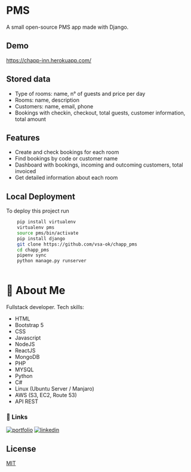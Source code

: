 
# PMS 

A small open-source PMS app made with Django.

## Demo

https://chapp-inn.herokuapp.com/

## Stored data
- Type of rooms: name, n° of guests and price per day
- Rooms: name, description
- Customers: name, email, phone
- Bookings with checkin, checkout, total guests, customer information, total amount


## Features
- Create and check bookings for each room
- Find bookings by code or customer name
- Dashboard with bookings, incoming and outcoming customers, total invoiced
- Get detailed information about each room

## Local Deployment

To deploy this project run

```bash
    pip install virtualenv
    virtualenv pms
    source pms/bin/activate
    pip install django
    git clone https://github.com/vsa-ok/chapp_pms
    cd chapp_pms
    pipenv sync
    python manage.py runserver
  
```


# 🚀 About Me
Fullstack developer. Tech skills:
- HTML
- Bootstrap 5
- CSS
- Javascript
- NodeJS
- ReactJS
- MongoDB
- PHP
- MYSQL
- Python
- C#
- Linux (Ubuntu Server / Manjaro)
- AWS (S3, EC2, Route 53)
- API REST


### 🔗 Links
[![portfolio](https://img.shields.io/badge/my_portfolio-000?style=for-the-badge&logo=ko-fi&logoColor=white)](https://github.com/vsa-ok/)
[![linkedin](https://img.shields.io/badge/linkedin-0A66C2?style=for-the-badge&logo=linkedin&logoColor=white)](https://www.linkedin.com/maximiliano-villa)


## License

[MIT](https://choosealicense.com/licenses/mit/)

